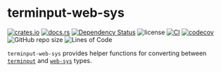 # terminput-web-sys

[![crates.io](https://img.shields.io/crates/v/terminput-web-sys.svg?logo=rust)](https://crates.io/crates/terminput-web-sys)
[![docs.rs](https://img.shields.io/docsrs/terminput-web-sys?logo=rust)](https://docs.rs/terminput-web-sys)
[![Dependency Status](https://deps.rs/repo/github/aschey/terminput/status.svg?style=flat-square)](https://deps.rs/repo/github/aschey/terminput)
![license](https://img.shields.io/badge/License-MIT%20or%20Apache%202-green.svg)
[![CI](https://github.com/aschey/terminput/actions/workflows/ci.yml/badge.svg)](https://github.com/aschey/terminput/actions/workflows/ci.yml)
[![codecov](https://codecov.io/gh/aschey/terminput/graph/badge.svg?token=Q0tOXGhWPY)](https://codecov.io/gh/aschey/terminput)
![GitHub repo size](https://img.shields.io/github/repo-size/aschey/terminput)
![Lines of Code](https://aschey.tech/tokei/github/aschey/terminput)

`terminput-web-sys` provides helper functions for converting between
[`terminput`](https://crates.io/crates/terminput) and
[`web-sys`](https://crates.io/crates/web-sys) types.
